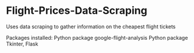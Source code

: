 # Flight-Prices-Data-Scraping
Uses data scraping to gather information on the cheapest flight tickets


Packages installed:
Python package google-flight-analysis
Python package Tkinter, Flask
